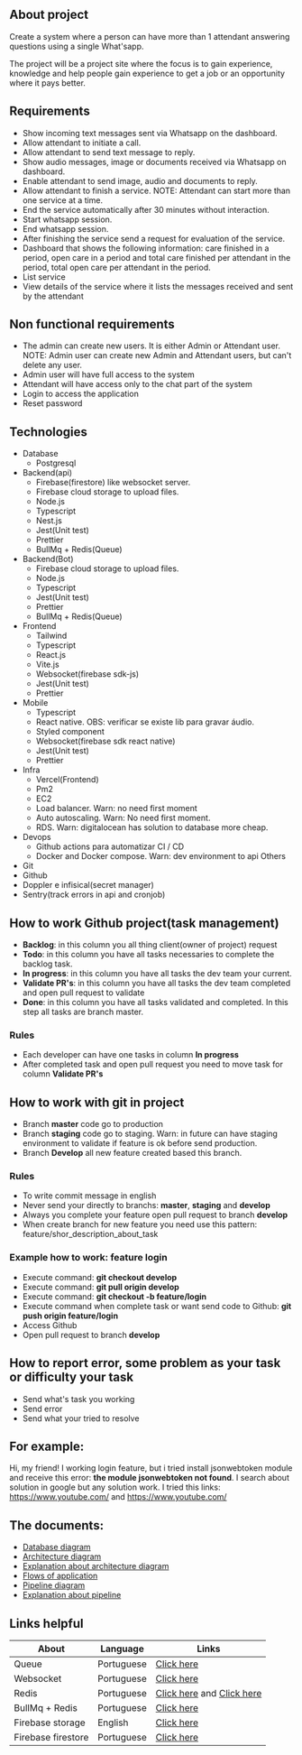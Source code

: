 ## About project 

Create a system where a person can have more than 1 attendant answering questions using a single What'sapp.

The project will be a project site where the focus is to gain experience, knowledge and help people gain experience to get a job or an opportunity where it pays better.

## Requirements

- Show incoming text messages sent via Whatsapp on the dashboard.
- Allow attendant to initiate a call.
- Allow attendant to send text message to reply.
- Show audio messages, image or documents received via Whatsapp on dashboard.
- Enable attendant to send image, audio and documents to reply.
- Allow attendant to finish a service. NOTE: Attendant can start more than one service at a time.
- End the service automatically after 30 minutes without interaction.
- Start whatsapp session.
- End whatsapp session. 
- After finishing the service send a request for evaluation of the service.
- Dashboard that shows the following information: care finished in a period, open care in a period and total care finished per attendant in the period, total open care per attendant in the period.
- List service
- View details of the service where it lists the messages received and sent by the attendant

## Non functional requirements

- The admin can create new users. It is either Admin or Attendant user. NOTE: Admin user can create new Admin and Attendant users, but can't delete any user.
- Admin user will have full access to the system
- Attendant will have access only to the chat part of the system
- Login to access the application
- Reset password

## Technologies

- Database
  - Postgresql
- Backend(api)
  - Firebase(firestore) like websocket server.
  - Firebase cloud storage to upload files.
  - Node.js
  - Typescript
  - Nest.js
  - Jest(Unit test)
  - Prettier
  - BullMq + Redis(Queue)
- Backend(Bot)
  - Firebase cloud storage to upload files.
  - Node.js
  - Typescript
  - Jest(Unit test)
  - Prettier
  - BullMq + Redis(Queue)
- Frontend
  - Tailwind
  - Typescript
  - React.js
  - Vite.js
  - Websocket(firebase sdk-js)
  - Jest(Unit test)
  - Prettier
- Mobile
  - Typescript
  - React native. OBS: verificar se existe lib para gravar áudio.
  - Styled component
  - Websocket(firebase sdk react native)
  - Jest(Unit test)
  - Prettier
- Infra
  - Vercel(Frontend)
  - Pm2
  - EC2
  - Load balancer. Warn: no need first moment
  - Auto autoscaling. Warn: No need first moment.
  - RDS. Warn: digitalocean has solution to database more cheap.
- Devops
  - Github actions para automatizar CI / CD
  - Docker and Docker compose. Warn: dev environment to api
Others
 - Git
 - Github
 - Doppler e infisical(secret manager)
 - Sentry(track errors in api and cronjob) 

## How to work Github project(task management)

- **Backlog**: in this column you all thing client(owner of project) request
- **Todo**: in this column you have all tasks necessaries to complete the backlog task.
- **In progress**: in this column you have all tasks the dev team your current.
- **Validate PR's**: in this column you have all tasks the dev team completed and open pull request to validate
- **Done**: in this column you have all tasks validated and completed. In this step all tasks are branch master.

### Rules

- Each developer can have one tasks in column **In progress**
- After completed task and open pull request you need to move task for column **Validate PR's**

## How to work with git in project

- Branch **master** code go to production
- Branch **staging** code go to staging. Warn: in future can have staging environment to validate if feature is ok before send production.
- Branch **Develop** all new feature created based this branch.

### Rules 

- To write commit message in english
- Never send your directly to branchs: **master**, **staging** and **develop**
- Always you complete your feature open pull request to branch **develop**
- When create branch for new feature you need use this pattern: feature/shor_description_about_task

### Example how to work: feature login

- Execute command: **git checkout develop**
- Execute command: **git pull origin develop**
- Execute command: **git checkout -b feature/login**
- Execute command when complete task or want send code to Github: **git push origin feature/login**
- Access Github 
- Open pull request to branch **develop**

## How to report error, some problem as your task or difficulty your task

- Send what's task you working
- Send error
- Send what your tried to resolve

## For example:

Hi, my friend! I working login feature, but i tried install jsonwebtoken module and receive this error: **the module jsonwebtoken not found**. I search about solution in google but any solution work. I tried this links: https://www.youtube.com/ and https://www.youtube.com/

## The documents:

- [Database diagram](./database-diagram.png)
- [Architecture diagram](./architecture.png)
- [Explanation about architecture diagram](./Architecture.md)
- [Flows of application](./flow-pipeline.png)
- [Pipeline diagram](./flow-pipeline.png)
- [Explanation about pipeline](./Pipeline-ci-cd.md)


## Links helpful

| About    | Language | Links |
| -------- | ------- | ------- |
| Queue  | Portuguese  |  [Click here](https://www.youtube.com/watch?v=U5h6B7eSiAE)    |
| Websocket | Portuguese     |    [Click here](https://www.youtube.com/watch?v=RwUbUnPdWqs)      |
| Redis    | Portuguese | [Click here](https://www.youtube.com/watch?v=HMEwYxXFTjM) and [Click here](https://www.youtube.com/watch?v=1Tfzm7Wfk74)         |
| BullMq + Redis        |  Portuguese        |   [Click here](https://www.youtube.com/watch?v=uonKHztGhko)      |
| Firebase storage | English | [Click here](https://www.youtube.com/watch?v=-IFRVMEhZDc) |
| Firebase firestore | Portuguese | [Click here](https://cloud.google.com/firestore/docs/create-database-web-mobile-client-library?hl=pt-br)



